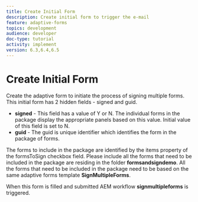 ```yaml
---
title: Create Initial Form
description: Create initial form to trigger the e-mail 
feature: adaptive-forms
topics: development
audience: developer
doc-type: tutorial
activity: implement
version: 6.3,6.4,6.5
---
```


# Create Initial Form

Create the adaptive form to initiate the process of signing multiple forms. This initial form has 2 hidden fields - signed and guid.

* **signed** - This field has a value of Y or N. The individual forms in the package display the appropriate panels based on this value. Initial value of this field is set to N.
* **guid** - The guid is unique identifier which identifies the form in the package of forms.

The forms to include in the package are identified by the items property of the formsToSign checkbox field. Please include all the forms that need to be included in the package are residing in the folder **formsandsigndemo**. 
All the forms that need to be included in the package need to be based on the same adaptive forms template **SignMultipleForms**.

When this form is filled and submitted AEM workflow **signmultipleforms** is triggered. 





